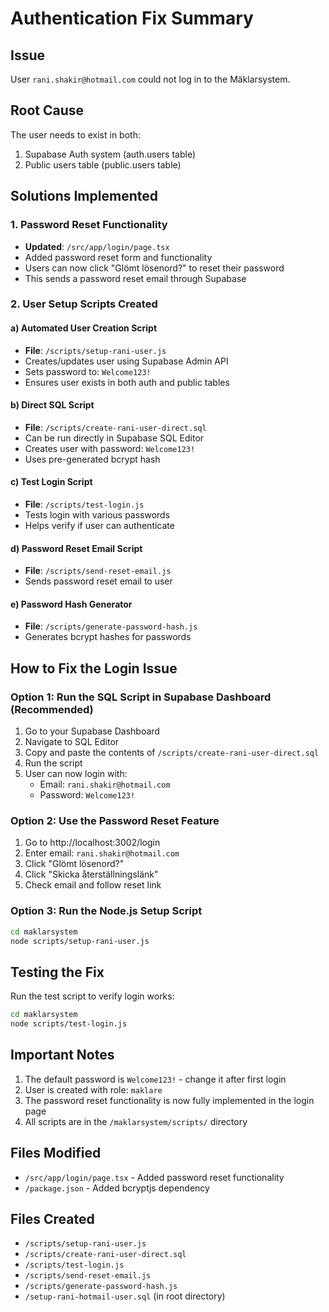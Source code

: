 # Authentication Fix Summary

## Issue
User `rani.shakir@hotmail.com` could not log in to the Mäklarsystem.

## Root Cause
The user needs to exist in both:
1. Supabase Auth system (auth.users table)
2. Public users table (public.users table)

## Solutions Implemented

### 1. Password Reset Functionality
- **Updated**: `/src/app/login/page.tsx`
- Added password reset form and functionality
- Users can now click "Glömt lösenord?" to reset their password
- This sends a password reset email through Supabase

### 2. User Setup Scripts Created

#### a) Automated User Creation Script
- **File**: `/scripts/setup-rani-user.js`
- Creates/updates user using Supabase Admin API
- Sets password to: `Welcome123!`
- Ensures user exists in both auth and public tables

#### b) Direct SQL Script
- **File**: `/scripts/create-rani-user-direct.sql`
- Can be run directly in Supabase SQL Editor
- Creates user with password: `Welcome123!`
- Uses pre-generated bcrypt hash

#### c) Test Login Script
- **File**: `/scripts/test-login.js`
- Tests login with various passwords
- Helps verify if user can authenticate

#### d) Password Reset Email Script
- **File**: `/scripts/send-reset-email.js`
- Sends password reset email to user

#### e) Password Hash Generator
- **File**: `/scripts/generate-password-hash.js`
- Generates bcrypt hashes for passwords

## How to Fix the Login Issue

### Option 1: Run the SQL Script in Supabase Dashboard (Recommended)
1. Go to your Supabase Dashboard
2. Navigate to SQL Editor
3. Copy and paste the contents of `/scripts/create-rani-user-direct.sql`
4. Run the script
5. User can now login with:
   - Email: `rani.shakir@hotmail.com`
   - Password: `Welcome123!`

### Option 2: Use the Password Reset Feature
1. Go to http://localhost:3002/login
2. Enter email: `rani.shakir@hotmail.com`
3. Click "Glömt lösenord?"
4. Click "Skicka återställningslänk"
5. Check email and follow reset link

### Option 3: Run the Node.js Setup Script
```bash
cd maklarsystem
node scripts/setup-rani-user.js
```

## Testing the Fix
Run the test script to verify login works:
```bash
cd maklarsystem
node scripts/test-login.js
```

## Important Notes
1. The default password is `Welcome123!` - change it after first login
2. User is created with role: `maklare`
3. The password reset functionality is now fully implemented in the login page
4. All scripts are in the `/maklarsystem/scripts/` directory

## Files Modified
- `/src/app/login/page.tsx` - Added password reset functionality
- `/package.json` - Added bcryptjs dependency

## Files Created
- `/scripts/setup-rani-user.js`
- `/scripts/create-rani-user-direct.sql`
- `/scripts/test-login.js`
- `/scripts/send-reset-email.js`
- `/scripts/generate-password-hash.js`
- `/setup-rani-hotmail-user.sql` (in root directory)
